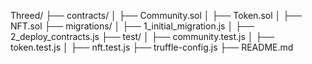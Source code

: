 Threed/
  ├── contracts/
  │   ├── Community.sol
  │   ├── Token.sol
  │   ├── NFT.sol
  ├── migrations/
  │   ├── 1_initial_migration.js
  │   ├── 2_deploy_contracts.js
  ├── test/
  │   ├── community.test.js
  │   ├── token.test.js
  │   ├── nft.test.js
  ├── truffle-config.js
  ├── README.md
